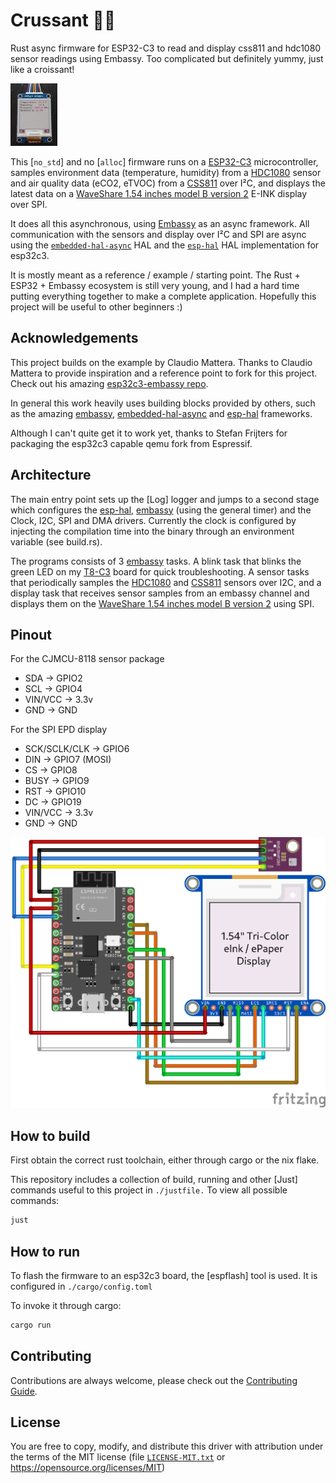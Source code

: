 Crussant 🥐🦀
====

Rust async firmware for ESP32-C3 to read and display css811 and hdc1080 sensor
readings using Embassy. Too complicated but definitely yummy, just like a
croissant!


[![](./display-th.jpg)](./display.jpg)


This [`no_std`] and no [`alloc`] firmware runs on a [ESP32-C3] microcontroller,
samples environment data (temperature, humidity) from a [HDC1080] sensor and
air quality data (eCO2, eTVOC) from a [CSS811] over I²C, and displays the latest
data on a [WaveShare 1.54 inches model B version 2] E-INK display over SPI.

It does all this asynchronous, using [Embassy][embassy] as an async framework.
All communication with the sensors and display over I²C and SPI are async using
the [`embedded-hal-async`][embedded-hal-async] HAL and the [`esp-hal`][esp-hal]
HAL implementation for esp32c3.



It is mostly meant as a reference / example / starting point. The Rust + ESP32 +
Embassy ecosystem is still very young, and I had a hard time putting everything
together to make a complete application. Hopefully this project will be useful
to other beginners :)

[ESP32-C3]: https://www.espressif.com/en/products/socs/esp32-c3
[HDC1080]: https://www.ti.com/lit/ds/symlink/hdc1080.pdf
[CSS811]: https://www.farnell.com/datasheets/3216221.pdf
[WaveShare 1.54 inches model B version 2]: https://www.waveshare.com/product/1.54inch-e-paper-module-b.htm
[embassy]: https://embassy.dev/
[embedded-hal-async]: https://crates.io/crates/embedded-hal-async
[esp-hal]: https://crates.io/crates/esp-hal
[T8-C3]: https://www.tinytronics.nl/en/development-boards/microcontroller-boards/with-wi-fi/lilygo-ttgo-t8-c3-esp32-c3-4mb-flash

Acknowledgements
----

This project builds on the example by Claudio Mattera. Thanks to Claudio Mattera
to provide inspiration and a reference point to fork for this project. Check out
his amazing [esp32c3-embassy repo].

In general this work heavily uses building blocks provided by others, such as
the amazing [embassy], [embedded-hal-async] and [esp-hal] frameworks.

Although I can't quite get it to work yet, thanks to Stefan Frijters for
packaging the esp32c3 capable qemu fork from Espressif.

[esp32c3-embassy repo]: https://github.com/claudiomattera/esp32c3-embassy

Architecture
----


The main entry point sets up the [Log] logger and jumps to a second stage which
configures the [esp-hal], [embassy] (using the general timer) and the Clock,
I2C, SPI and DMA drivers. Currently the clock is configured by injecting the
compilation time into the binary through an environment variable (see build.rs).

The programs consists of 3 [embassy] tasks. A blink task that blinks the green
LED on my [T8-C3] board for quick troubleshooting. A sensor tasks that
periodically samples the [HDC1080] and [CSS811] sensors over I2C, and a display
task that receives sensor samples from an embassy channel and displays them on
the [WaveShare 1.54 inches model B version 2] using SPI.

Pinout
----

For the CJMCU-8118 sensor package

* SDA -> GPIO2
* SCL -> GPIO4
* VIN/VCC -> 3.3v
* GND -> GND

For the SPI EPD display

* SCK/SCLK/CLK -> GPIO6
* DIN -> GPIO7 (MOSI)
* CS -> GPIO8
* BUSY -> GPIO9
* RST -> GPIO10
* DC -> GPIO19
* VIN/VCC -> 3.3v
* GND -> GND


![Connections](./sketch/sketch.png)


How to build
----

First obtain the correct rust toolchain, either through cargo or the nix flake.

This repository includes a collection of build, running and other [Just] commands
useful to this project in `./justfile.` To view all possible commands:

```bash
just
```


How to run
----

To flash the firmware to an esp32c3 board, the [espflash] tool is used. It is
configured in `./cargo/config.toml`

To invoke it through cargo:

```bash
cargo run
```


Contributing
----

Contributions are always welcome, please check out the [Contributing Guide](./CONTRIBUTING.md).


License
----

You are free to copy, modify, and distribute this driver with attribution under
the terms of the MIT license (file [`LICENSE-MIT.txt`](./LICENSE-MIT.txt) or <https://opensource.org/licenses/MIT>)

